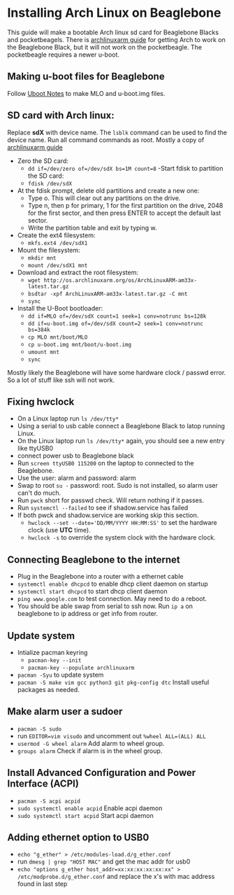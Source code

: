 # Installing Arch Linux on Beaglebone 
This guide will make a bootable Arch linux sd card for Beaglebone Blacks and pocketbeagels. There is [archlinuxarm guide] for getting Arch to work on the Beaglebone Black, but it will not work on the pocketbeagle. The pocketbeagle requires a newer u-boot.

## Making u-boot files for Beaglebone
Follow [Uboot Notes](uboot-resources.md) to make MLO and u-boot.img files.

## SD card with Arch linux:
Replace **sdX** with device name. The `lsblk` command can be used to find the device name. Run all command commands as root. Mostly a copy of [archlinuxarm guide]

- Zero the SD card:
    - `dd if=/dev/zero of=/dev/sdX bs=1M count=8`
-Start fdisk to partition the SD card:
    - `fdisk /dev/sdX`
- At the fdisk prompt, delete old partitions and create a new one:
    - Type o. This will clear out any partitions on the drive.
    - Type n, then p for primary, 1 for the first partition on the drive, 2048 for the first sector, and then press ENTER to accept the default last sector.
    - Write the partition table and exit by typing w.
- Create the ext4 filesystem:
    - `mkfs.ext4 /dev/sdX1`
- Mount the filesystem:
    - `mkdir mnt`
    - `mount /dev/sdX1 mnt`
- Download and extract the root filesystem:
    - `wget http://os.archlinuxarm.org/os/ArchLinuxARM-am33x-latest.tar.gz`
    - `bsdtar -xpf ArchLinuxARM-am33x-latest.tar.gz -C mnt`
    - `sync`
- Install the U-Boot bootloader:
    - `dd if=MLO of=/dev/sdX count=1 seek=1 conv=notrunc bs=128k`
    - `dd if=u-boot.img of=/dev/sdX count=2 seek=1 conv=notrunc bs=384k`
    - `cp MLO mnt/boot/MLO`
    - `cp u-boot.img mnt/boot/u-boot.img`
    - `umount mnt`
    - `sync`

Mostly likely the Beaglebone will have some hardware clock / passwd error. So a lot of stuff like ssh will not work.

## Fixing hwclock
- On a Linux laptop run `ls /dev/tty*`
- Using a serial to usb cable connect a Beaglebone Black to latop running Linux.
- On the Linux laptop run `ls /dev/tty*` again, you should see a new entry like ttyUSB0
- connect power usb to Beaglebone black
- Run `screen ttyUSB0 115200` on the laptop to connected to the Beaglebone.
- Use the user: alarm and password: alarm
- Swap to root `su -` password: root. Sudo is not installed, so alarm user can't do much.
- Run `pwck` short for passwd check. Will return nothing if it passes.
- Run `systemctl --failed` to see if shadow.service has failed
- If both pwck and shadow.service are working skip this section. 
    - `hwclock --set --date='DD/MM/YYYY HH:MM:SS'` to set the hardware clock (use **UTC** time). 
    - `hwclock -s` to override the system clock with the hardware clock.

## Connecting Beaglebone to the internet
- Plug in the Beaglebone into a router with a ethernet cable
- `systemctl enable dhcpcd` to enable dhcp client daemon on startup
- `systemctl start dhcpcd` to start dhcp client daemon
- `ping www.google.com` to test connection. May need to do a reboot.
- You should be able swap from serial to ssh now. Run `ip a` on beaglebone to ip address or get info from router.

## Update system
- Intialize pacman keyring
    - `pacman-key --init`
    - `pacman-key --populate archlinuxarm`
- `pacman -Syu` to update system
- `pacman -S make vim gcc python3 git pkg-config dtc` Install useful packages as needed.

## Make alarm user a sudoer
- `pacman -S sudo`
- run `EDITOR=vim visudo` and uncomment out `%wheel ALL=(ALL) ALL`
- `usermod -G wheel alarm` Add alarm to wheel group.
- `groups alarm` Check if alarm is in the wheel group.

## Install Advanced Configuration and Power Interface (ACPI)
- `pacman -S acpi acpid`
- `sudo systemctl enable acpid` Enable acpi daemon
- `sudo systemctl start acpid` Start acpi daemon

## Adding ethernet option to USB0
- `echo "g_ether" > /etc/modules-load.d/g_ether.conf`
- run `dmesg | grep "HOST MAC"` and get the mac addr for usb0
- `echo "options g_ether host_addr=xx:xx:xx:xx:xx:xx" > /etc/modprobe.d/g_ether.conf` and replace the x's with mac address found in last step

<!-- References --> 
[archlinuxarm guide]:https://archlinuxarm.org/platforms/armv7/ti/beaglebone-black

